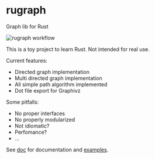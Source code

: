 # rugraph
Graph lib for Rust

![rugraph workflow](https://github.com/yangosoft/rugraph/actions/workflows/rust.yml/badge.svg)

This is a toy project to learn Rust. Not intended for real use.



Current features:

* Directed graph implementation
* Multi directed graph implementation
* All simple path algorithm implemented
* Dot file export for Graphivz


Some pitfalls:

* No proper interfaces
* No properly modularized 
* Not idiomatic?
* Perfomance?
* ...

See [doc](doc/rugraph/index.html) for documentation and [examples](examples/).




